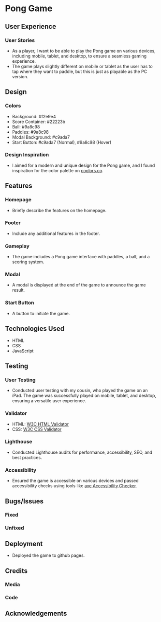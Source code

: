 # Pong Game

## User Experience

### User Stories

- As a player, I want to be able to play the Pong game on various devices, including mobile, tablet, and desktop, to ensure a seamless gaming experience.
- The game plays slightly different on mobile or tablet as the user has to tap where they want to paddle, but this is just as playable as the PC version.

## Design

### Colors

- Background: #f2e9e4
- Score Container: #22223b
- Ball: #9a8c98
- Paddles: #9a8c98
- Modal Background: #c9ada7
- Start Button: #c9ada7 (Normal), #9a8c98 (Hover)

### Design Inspiration

- I aimed for a modern and unique design for the Pong game, and I found inspiration for the color palette on [coolors.co](https://coolors.co/).

## Features

### Homepage

- Briefly describe the features on the homepage.

### Footer

- Include any additional features in the footer.

### Gameplay

- The game includes a Pong game interface with paddles, a ball, and a scoring system.

### Modal

- A modal is displayed at the end of the game to announce the game result.

### Start Button

- A button to initiate the game.

## Technologies Used

- HTML
- CSS
- JavaScript

## Testing

### User Testing

- Conducted user testing with my cousin, who played the game on an iPad. The game was successfully played on mobile, tablet, and desktop, ensuring a versatile user experience.

### Validator

- HTML: [W3C HTML Validator](https://validator.w3.org/)
- CSS: [W3C CSS Validator](https://jigsaw.w3.org/css-validator/)

### Lighthouse

- Conducted Lighthouse audits for performance, accessibility, SEO, and best practices.

### Accessibility

- Ensured the game is accessible on various devices and passed accessibility checks using tools like [axe Accessibility Checker](https://www.deque.com/axe/).

## Bugs/Issues

### Fixed


### Unfixed

## Deployment

- Deployed the game to github pages.

## Credits

### Media


### Code



## Acknowledgements
